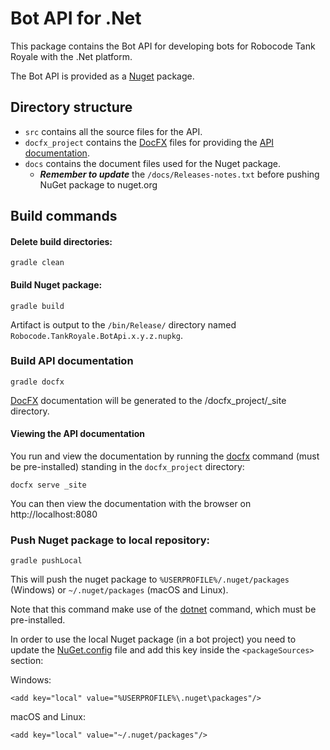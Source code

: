 # Bot API for .Net

This package contains the Bot API for developing bots for Robocode Tank Royale with the .Net platform.

The Bot API is provided as a [Nuget] package.

## Directory structure

- `src` contains all the source files for the API.
- `docfx_project` contains the [DocFX] files for providing the [API documentation].
- `docs` contains the document files used for the Nuget package.
    - ***Remember to update*** the `/docs/Releases-notes.txt` before pushing NuGet package to nuget.org

## Build commands

#### Delete build directories:

    gradle clean

#### Build Nuget package:

    gradle build

Artifact is output to the `/bin/Release/` directory named `Robocode.TankRoyale.BotApi.x.y.z.nupkg`.

### Build API documentation

    gradle docfx

[DocFX] documentation will be generated to the /docfx_project/_site directory.

#### Viewing the API documentation

You run and view the documentation by running the [docfx] command (must be pre-installed) standing in
the `docfx_project` directory:

    docfx serve _site

You can then view the documentation with the browser on http://localhost:8080

### Push Nuget package to local repository:

    gradle pushLocal

This will push the nuget package to `%USERPROFILE%/.nuget/packages` (Windows) or `~/.nuget/packages` (macOS and Linux).

Note that this command make use of the [dotnet] command, which must be pre-installed.

In order to use the local Nuget package (in a bot project) you need to update the [NuGet.config] file and add this key
inside the `<packageSources>` section:

Windows:

    <add key="local" value="%USERPROFILE%\.nuget\packages"/>

macOS and Linux:

    <add key="local" value="~/.nuget/packages"/>

[Nuget]: https://www.nuget.org/ "Nuget homepage"

[DocFX]: https://dotnet.github.io/docfx/ "DocFX site"

[docfx]: https://github.com/dotnet/docfx/releases "docfx command"

[dotnet]: https://docs.microsoft.com/en-us/dotnet/core/tools/dotnet "dotnet command"

[API documentation]: https://robocode.dev/tankroyale/api/dotnet/ "API documentation"

[NuGet.config]: https://docs.microsoft.com/en-us/nuget/consume-packages/configuring-nuget-behavior "NuGet configuration"